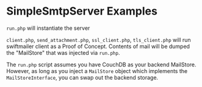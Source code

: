 # SimpleSmtpServer Examples

`run.php` will instantiate the server

`client.php`, `send_attachment.php`, `ssl_client.php`, `tls_client.php` will run swiftmailer client as a Proof of Concept.  Contents of mail will be dumped the "MailStore" that was injected via `run.php`.

The `run.php` script assumes you have CouchDB as your backend MailStore.  However, as long as you inject a `MailStore` object which implements the `MailStoreInterface`, you can swap out the backend storage.
